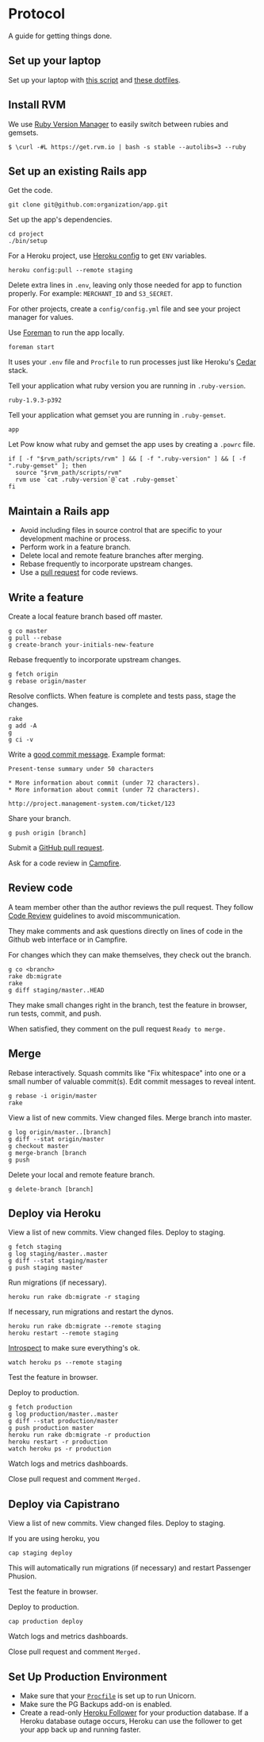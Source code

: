 Protocol
========

A guide for getting things done.

Set up your laptop
-------------

Set up your laptop with [this script](https://github.com/thoughtbot/laptop)
and [these dotfiles](https://github.com/thoughtbot/dotfiles).

Install RVM
-------------

We use [Ruby Version Manager](http://rvm.io) to easily switch between rubies and gemsets.

    $ \curl -#L https://get.rvm.io | bash -s stable --autolibs=3 --ruby

Set up an existing Rails app
----------------

Get the code.

    git clone git@github.com:organization/app.git

Set up the app's dependencies.

    cd project
    ./bin/setup

For a Heroku project, use [Heroku config](https://github.com/ddollar/heroku-config) to get `ENV`
variables.

    heroku config:pull --remote staging

Delete extra lines in `.env`, leaving only those needed for app to function
properly. For example: `MERCHANT_ID` and `S3_SECRET`.

For other projects, create a `config/config.yml` file and see your project manager for values.

Use [Foreman](http://goo.gl/oy4uw) to run the app locally.

    foreman start

It uses your `.env` file and `Procfile` to run processes just like Heroku's
[Cedar](https://devcenter.heroku.com/articles/cedar/) stack.


Tell your application what ruby version you are running in `.ruby-version`.

    ruby-1.9.3-p392

Tell your application what gemset you are running in `.ruby-gemset`.

    app

Let Pow know what ruby and gemset the app uses by creating a `.powrc` file.

    if [ -f "$rvm_path/scripts/rvm" ] && [ -f ".ruby-version" ] && [ -f ".ruby-gemset" ]; then
      source "$rvm_path/scripts/rvm"
      rvm use `cat .ruby-version`@`cat .ruby-gemset`
    fi


Maintain a Rails app
--------------------

* Avoid including files in source control that are specific to your
  development machine or process.
* Perform work in a feature branch.
* Delete local and remote feature branches after merging.
* Rebase frequently to incorporate upstream changes.
* Use a [pull request] for code reviews.

[pull request]: http://goo.gl/Kmdee

Write a feature
---------------

Create a local feature branch based off master.

    g co master
    g pull --rebase
    g create-branch your-initials-new-feature

Rebase frequently to incorporate upstream changes.

    g fetch origin
    g rebase origin/master

Resolve conflicts. When feature is complete and tests pass, stage the changes.

    rake
    g add -A
    g
    g ci -v

Write a [good commit message](http://goo.gl/w11us). Example format:

    Present-tense summary under 50 characters

    * More information about commit (under 72 characters).
    * More information about commit (under 72 characters).

    http://project.management-system.com/ticket/123

Share your branch.

    g push origin [branch]

Submit a [GitHub pull request](http://goo.gl/Kmdee).

Ask for a code review in [Campfire](http://tgfi.campfirenow.com).

Review code
-----------

A team member other than the author reviews the pull request. They follow
[Code Review](../code-review) guidelines to avoid
miscommunication.

They make comments and ask questions directly on lines of code in the Github
web interface or in Campfire.

For changes which they can make themselves, they check out the branch.

    g co <branch>
    rake db:migrate
    rake
    g diff staging/master..HEAD

They make small changes right in the branch, test the feature in browser,
run tests, commit, and push.

When satisfied, they comment on the pull request `Ready to merge.`

Merge
-----

Rebase interactively. Squash commits like "Fix whitespace" into one or a
small number of valuable commit(s). Edit commit messages to reveal intent.

    g rebase -i origin/master
    rake

View a list of new commits. View changed files. Merge branch into master.

    g log origin/master..[branch]
    g diff --stat origin/master
    g checkout master
    g merge-branch [branch
    g push

Delete your local and remote feature branch.

    g delete-branch [branch]

Deploy via Heroku
------

View a list of new commits. View changed files. Deploy to staging.

    g fetch staging
    g log staging/master..master
    g diff --stat staging/master
    g push staging master

Run migrations (if necessary).

    heroku run rake db:migrate -r staging

If necessary, run migrations and restart the dynos.

    heroku run rake db:migrate --remote staging
    heroku restart --remote staging

[Introspect](http://goo.gl/tTgVF) to make sure everything's ok.

    watch heroku ps --remote staging

Test the feature in browser.

Deploy to production.

    g fetch production
    g log production/master..master
    g diff --stat production/master
    g push production master
    heroku run rake db:migrate -r production
    heroku restart -r production
    watch heroku ps -r production

Watch logs and metrics dashboards.

Close pull request and comment `Merged.`

Deploy via Capistrano
------

View a list of new commits. View changed files. Deploy to staging.

If you are using heroku, you

    cap staging deploy

This will automatically run migrations (if necessary) and restart Passenger Phusion.

Test the feature in browser.

Deploy to production.

    cap production deploy

Watch logs and metrics dashboards.

Close pull request and comment `Merged.`

Set Up Production Environment
-----------------------------

* Make sure that your [`Procfile`] is set up to run Unicorn.
* Make sure the PG Backups add-on is enabled.
* Create a read-only [Heroku Follower] for your production database. If a Heroku
  database outage occurs, Heroku can use the follower to get your app back up
  and running faster.

[Heroku Follower]: http://goo.gl/xWDMx
[`Procfile`]: https://devcenter.heroku.com/articles/procfile
